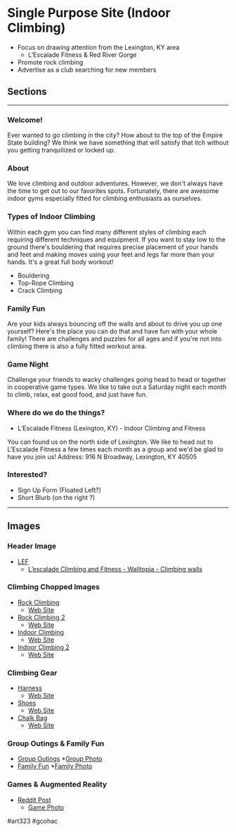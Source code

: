 # Single Purpose Site (Indoor Climbing)
- Focus on drawing attention from the Lexington, KY area
	- L’Escalade Fitness & Red River Gorge
- Promote rock climbing
- Advertise as a club searching for new members

## Sections
___
### Welcome!
Ever wanted to go climbing in the city? How about to the top of the Empire State building? We think we have something that will satisfy that itch without you getting tranquilized or locked up.


### About
We love climbing and outdoor adventures. However, we don't always have the time to get out to our favorites spots. Fortunately, there are awesome indoor gyms especially fitted for climbing enthusiasts as ourselves.

### Types of Indoor Climbing
Within each gym you can find many different styles of climbing each requiring different techniques and equipment. If you want to stay low to the ground there's bouldering that requires precise placement of your hands and feet and making moves using your feet and legs far more than your hands. It's a great full body workout!

* Bouldering
* Top-Rope Climbing
* Crack Climbing

### Family Fun
Are your kids always bouncing off the walls and about to drive you up one yourself? Here's the place you can do that and have fun with your whole family! There are challenges and puzzles for all ages and if you're not into climbing there is also a fully fitted workout area.


### Game Night
Challenge your friends to wacky challenges going head to head or together in cooperative game types. We like to take out a Saturday night each month to climb, relax, eat good food, and just have fun.

### Where do we do the things?
* L’Escalade Fitness (Lexington, KY) - Indoor Climbing and Fitness

You can found us on the north side of Lexington. We like to head out to L'Escalade Fitness a few times each month as a group and we'd be glad to have you join us!
Address: 916 N Broadway, Lexington, KY 40505

### Interested?
* Sign Up Form (Floated Left?)
* Short Blurb (on the right ?)

---
## Images
### Header Image
- [LEF](https://www.walltopia.com/images/projects/Les/Les1.jpg)
	- [L’escalade Climbing and Fitness - Walltopia - Climbing walls](https://www.walltopia.com/en/projects-category/item/642-l-escalade-climbing-and-fitness) 

### Climbing Chopped Images
* [Rock Climbing](https://www.earthtreksclimbing.com/md-va/wp-content/uploads/sites/2/2014/11/IMG_4080-RRG-for-web-921x1024.jpg)
	* [Web Site](https://www.earthtreksclimbing.com/co/2014/11/24/climbing-red-river-gorge-jodye-boam/)
* [Rock Climbing 2](http://collegeoutside-media.s3.amazonaws.com/2016/03/7-2-1160x870.jpg)
	* [Web Site](https://www.collegeoutside.com/gettin-lucky-in-kentucky-rock-climbing-in-the-red-river-gorge/)
* [Indoor Climbing](https://www.momentumclimbing.com/wordpress/wp-content/uploads/prolo1.jpg)
	* [Web Site](https://www.momentumclimbing.com/prolo/)
* [Indoor Climbing 2](http://isucceedbook.com/wp-content/uploads/2012/04/indoor-rock-climbing-gym.jpg)
	* [Web Site](http://www.duvallforassembly.com/something-about-indoor-rock-climbing/)

### Climbing Gear
* [Harness](http://www.citysummit.com.au/wp-content/gallery/proshop-stock/harness-skylotec-sitz.png)
	* [Web Site](http://www.citysummit.com.au/rock-climbing-perth/rock-climbing-shop-store/)
* [Shoes](http://www.cruxn.com/wp-content/uploads/2011/06/shaman_profile.png)
	* [Web Site](http://www.cruxn.com/evolv-shaman-climbing-shoe-review/)
* [Chalk Bag](http://www.climbinganchors.com.au/assets/alt_1/8BMARLEY.png)
	* [Web Site](http://www.climbinganchors.com.au/8b-plus-marley-chalkbag)

### Group Outings & Family Fun
* [Group Outings](https://www.meetup.com/en-AU/DMVBlackYoungAdultActivities/events/236456145/)
	*[Group Photo](https://a248.e.akamai.net/secure.meetupstatic.com/photos/event/6/0/1/1/600_457104593.jpeg)
* [Family Fun](https://au.pinterest.com/pin/18084835980262363/)
	*[Family Photo](https://s-media-cache-ak0.pinimg.com/564x/df/c2/20/dfc2201f84b7f8992e8317488ec31aa2.jpg)

### Games & Augmented Reality
* [Reddit Post](https://www.reddit.com/r/climbing/comments/44b4g7/augmented_climbing_wall_in_helsinki/)
	* [Game Photo](http://i.vimeocdn.com/video/517955578_1280.jpg)

#art323 #gcohac
